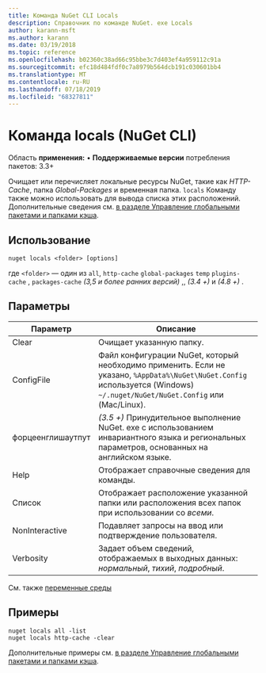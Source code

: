 ```yaml
---
title: Команда NuGet CLI Locals
description: Справочник по команде NuGet. exe Locals
author: karann-msft
ms.author: karann
ms.date: 03/19/2018
ms.topic: reference
ms.openlocfilehash: b02360c38ad66c95bbe3c7d403ef4a959112c91a
ms.sourcegitcommit: efc18d484fdf0c7a8979b564dcb191c030601bb4
ms.translationtype: MT
ms.contentlocale: ru-RU
ms.lasthandoff: 07/18/2019
ms.locfileid: "68327811"
---
```

# <a name="locals-command-nuget-cli"></a>Команда locals (NuGet CLI)

Область **применения:** &bullet; **Поддерживаемые версии** потребления пакетов: 3.3+

Очищает или перечисляет локальные ресурсы NuGet, такие как *HTTP-Cache*, папка *Global-Packages* и временная папка. `locals` Команду также можно использовать для вывода списка этих расположений. Дополнительные сведения см. [в разделе Управление глобальными пакетами и папками кэша](../../consume-packages/managing-the-global-packages-and-cache-folders.md).

## <a name="usage"></a>Использование

```cli
nuget locals <folder> [options]
```

где `<folder>` — один из `all`, `http-cache` `global-packages` `temp` `plugins-cache` , `packages-cache` *(3,5 и более ранних версий)* ,, *(3.4 +)* и *(4.8 +)* .

## <a name="options"></a>Параметры

| Параметр | Описание |
| --- | --- |
| Clear | Очищает указанную папку. |
| ConfigFile | Файл конфигурации NuGet, который необходимо применить. Если не указано, `%AppData%\NuGet\NuGet.Config` используется (Windows) `~/.nuget/NuGet/NuGet.Config` или (Mac/Linux).|
| форцеенглишаутпут | *(3.5 +)* Принудительное выполнение NuGet. exe с использованием инвариантного языка и региональных параметров, основанных на английском языке. |
| Help | Отображает справочные сведения для команды. |
| Список | Отображает расположение указанной папки или расположения всех папок при использовании со *всеми*. |
| NonInteractive | Подавляет запросы на ввод или подтверждение пользователя. |
| Verbosity | Задает объем сведений, отображаемых в выходных данных: *нормальный*, *тихий*, *подробный*. |

См. также [переменные среды](cli-ref-environment-variables.md)

## <a name="examples"></a>Примеры

```cli
nuget locals all -list
nuget locals http-cache -clear
```

Дополнительные примеры см. [в разделе Управление глобальными пакетами и папками кэша](../../consume-packages/managing-the-global-packages-and-cache-folders.md).
